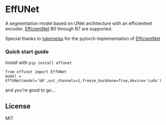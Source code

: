 # EffUNet

A segmentation model based on UNet architecture with an efficientnet encoder. [EfficientNet](https://arxiv.org/abs/1905.11946) B0 through B7 are supported.

Special thanks to [lukemelas](https://github.com/lukemelas) for the pytorch implementation of [EfficientNet](https://github.com/lukemelas/EfficientNet-PyTorch)

### Quick start guide
Install with `pip install effunet`

    from effunet import EffUNet
    model = EffUNet(model='b0',out_channels=1,freeze_backbone=True,device='cuda')
and you're good to go...

License
----

MIT
